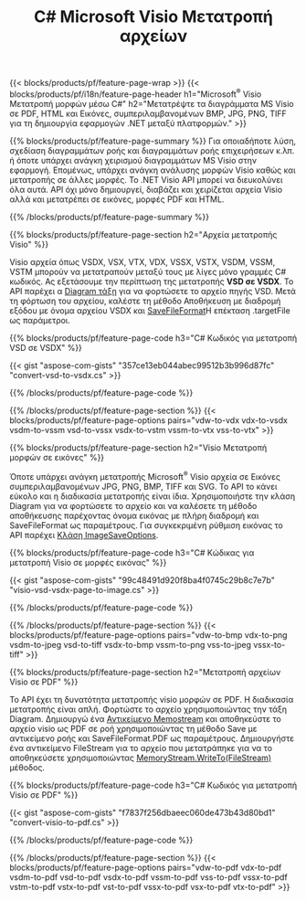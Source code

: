 ﻿---
title: C# Microsoft Visio Μετατροπή αρχείων
url: /el/net/conversion/
description: Μετατροπή Microsoft Visio μορφών VSDX VSX VTX VDX VSSX VSTX VSDM VSSM VSTM VDW VSD VSS VST σε PDF HTML και εικόνες με λίγες γραμμές C# κωδικός μέσω βιβλιοθήκης .NET.
---
{{< blocks/products/pf/feature-page-wrap >}}
{{< blocks/products/pf/i18n/feature-page-header h1="Microsoft<sup>&reg;</sup> Visio Μετατροπή μορφών μέσω C#" h2="Μετατρέψτε τα διαγράμματα MS Visio σε PDF, HTML και Εικόνες, συμπεριλαμβανομένων BMP, JPG, PNG, TIFF για τη δημιουργία εφαρμογών .NET μεταξύ πλατφορμών." >}}

{{% blocks/products/pf/feature-page-summary %}}
Για οποιαδήποτε λύση, σχεδίαση διαγραμμάτων ροής και διαγραμμάτων ροής επιχειρήσεων κ.λπ. ή όποτε υπάρχει ανάγκη χειρισμού διαγραμμάτων MS Visio στην εφαρμογή. Επομένως, υπάρχει ανάγκη ανάλυσης μορφών Visio καθώς και μετατροπής σε άλλες μορφές. Το .NET Visio API μπορεί να διευκολύνει όλα αυτά. API όχι μόνο δημιουργεί, διαβάζει και χειρίζεται αρχεία Visio αλλά και μετατρέπει σε εικόνες, μορφές PDF και HTML.

{{% /blocks/products/pf/feature-page-summary %}}

{{% blocks/products/pf/feature-page-section h2="Αρχεία μετατροπής Visio" %}}

Visio αρχεία όπως VSDX, VSX, VTX, VDX, VSSX, VSTX, VSDM, VSSM, VSTM μπορούν να μετατραπούν μεταξύ τους με λίγες μόνο γραμμές C# κωδικός. Ας εξετάσουμε την περίπτωση της μετατροπής **VSD σε VSDX**. Το API παρέχει α [Diagram τάξη](https://apireference.aspose.com/diagram/net/aspose.diagram/diagram) για να φορτώσετε το αρχείο πηγής VSD. Μετά τη φόρτωση του αρχείου, καλέστε τη μέθοδο Αποθήκευση με διαδρομή εξόδου με όνομα αρχείου VSDX και [SaveFileFormat](https://apireference.aspose.com/diagram/net/aspose.diagram/savefileformat)Η επέκταση .targetFile ως παράμετροι.

{{% blocks/products/pf/feature-page-code h3="C# Κωδικός για μετατροπή VSD σε VSDX" %}}

{{< gist "aspose-com-gists" "357ce13eb044abec99512b3b996d87fc" "convert-vsd-to-vsdx.cs" >}}

{{% /blocks/products/pf/feature-page-code %}}

{{% /blocks/products/pf/feature-page-section %}}
{{< blocks/products/pf/feature-page-options pairs="vdw-to-vdx vdx-to-vsdx vsdm-to-vssm vsd-to-vssx vsdx-to-vstm vssm-to-vtx vss-to-vtx" >}}

{{% blocks/products/pf/feature-page-section h2="Visio Μετατροπή μορφών σε εικόνες" %}}

Όποτε υπάρχει ανάγκη μετατροπής Microsoft<sup>&reg;</sup> Visio αρχεία σε Εικόνες συμπεριλαμβανομένων JPG, PNG, BMP, TIFF και SVG. Το API το κάνει εύκολο και η διαδικασία μετατροπής είναι ίδια. Χρησιμοποιήστε την κλάση Diagram για να φορτώσετε το αρχείο και να καλέσετε τη μέθοδο αποθήκευσης παρέχοντας όνομα εικόνας με πλήρη διαδρομή και SaveFileFormat ως παραμέτρους. Για συγκεκριμένη ρύθμιση εικόνας το API παρέχει [Κλάση ImageSaveOptions](https://apireference.aspose.com/diagram/net/aspose.diagram.saving/imagesaveoptions).

{{% blocks/products/pf/feature-page-code h3="C# Κώδικας για μετατροπή Visio σε μορφές εικόνας" %}}

{{< gist "aspose-com-gists" "99c48491d920f8ba4f0745c29b8c7e7b" "visio-vsd-vsdx-page-to-image.cs" >}}

{{% /blocks/products/pf/feature-page-code %}}

{{% /blocks/products/pf/feature-page-section %}}
{{< blocks/products/pf/feature-page-options pairs="vdw-to-bmp vdx-to-png vsdm-to-jpeg vsd-to-tiff vsdx-to-bmp vssm-to-png vss-to-jpeg vssx-to-tiff" >}}

{{% blocks/products/pf/feature-page-section h2="Μετατροπή αρχείων Visio σε PDF" %}}

Το API έχει τη δυνατότητα μετατροπής visio μορφών σε PDF. Η διαδικασία μετατροπής είναι απλή. Φορτώστε το αρχείο χρησιμοποιώντας την τάξη Diagram. Δημιουργώ ένα [Αντικείμενο Memostream](https://docs.microsoft.com/en-us/dotnet/api/system.io.memorystream) και αποθηκεύστε το αρχείο visio ως PDF σε ροή χρησιμοποιώντας τη μέθοδο Save με αντικείμενο ροής και SaveFileFormat.PDF ως παραμέτρους. Δημιουργήστε ένα αντικείμενο FileStream για το αρχείο που μετατράπηκε για να το αποθηκεύσετε χρησιμοποιώντας [MemoryStream.WriteTo(FileStream)](https://docs.microsoft.com/en-us/dotnet/api/system.io.memorystream.writeto?view=net-5.0#System_IO_MemoryStream_WriteTo_System_IO_Stream_) μέθοδος. 

{{% blocks/products/pf/feature-page-code h3="C# Κωδικός για μετατροπή Visio σε PDF" %}}

{{< gist "aspose-com-gists" "f7837f256dbaeec060de473b43d80bd1" "convert-visio-to-pdf.cs" >}}

{{% /blocks/products/pf/feature-page-code %}}

{{% /blocks/products/pf/feature-page-section %}}
{{< blocks/products/pf/feature-page-options pairs="vdw-to-pdf vdx-to-pdf vsdm-to-pdf vsd-to-pdf vsdx-to-pdf vssm-to-pdf vss-to-pdf vssx-to-pdf vstm-to-pdf vstx-to-pdf vst-to-pdf vssx-to-pdf vsx-to-pdf vtx-to-pdf" >}}